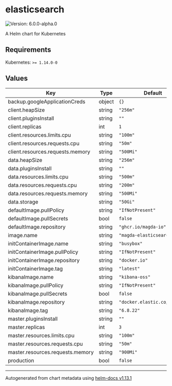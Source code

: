 # elasticsearch

![Version: 6.0.0-alpha.0](https://img.shields.io/badge/Version-6.0.0--alpha.0-informational?style=flat-square)

A Helm chart for Kubernetes

## Requirements

Kubernetes: `>= 1.14.0-0`

## Values

| Key | Type | Default | Description |
|-----|------|---------|-------------|
| backup.googleApplicationCreds | object | `{}` |  |
| client.heapSize | string | `"256m"` |  |
| client.pluginsInstall | string | `""` |  |
| client.replicas | int | `1` |  |
| client.resources.limits.cpu | string | `"100m"` |  |
| client.resources.requests.cpu | string | `"50m"` |  |
| client.resources.requests.memory | string | `"500Mi"` |  |
| data.heapSize | string | `"256m"` |  |
| data.pluginsInstall | string | `""` |  |
| data.resources.limits.cpu | string | `"500m"` |  |
| data.resources.requests.cpu | string | `"200m"` |  |
| data.resources.requests.memory | string | `"500Mi"` |  |
| data.storage | string | `"50Gi"` |  |
| defaultImage.pullPolicy | string | `"IfNotPresent"` |  |
| defaultImage.pullSecrets | bool | `false` |  |
| defaultImage.repository | string | `"ghcr.io/magda-io"` |  |
| image.name | string | `"magda-elasticsearch"` |  |
| initContainerImage.name | string | `"busybox"` |  |
| initContainerImage.pullPolicy | string | `"IfNotPresent"` |  |
| initContainerImage.repository | string | `"docker.io"` |  |
| initContainerImage.tag | string | `"latest"` |  |
| kibanaImage.name | string | `"kibana-oss"` |  |
| kibanaImage.pullPolicy | string | `"IfNotPresent"` |  |
| kibanaImage.pullSecrets | bool | `false` |  |
| kibanaImage.repository | string | `"docker.elastic.co/kibana"` |  |
| kibanaImage.tag | string | `"6.8.22"` |  |
| master.pluginsInstall | string | `""` |  |
| master.replicas | int | `3` |  |
| master.resources.limits.cpu | string | `"100m"` |  |
| master.resources.requests.cpu | string | `"50m"` |  |
| master.resources.requests.memory | string | `"900Mi"` |  |
| production | bool | `false` |  |

----------------------------------------------
Autogenerated from chart metadata using [helm-docs v1.13.1](https://github.com/norwoodj/helm-docs/releases/v1.13.1)
